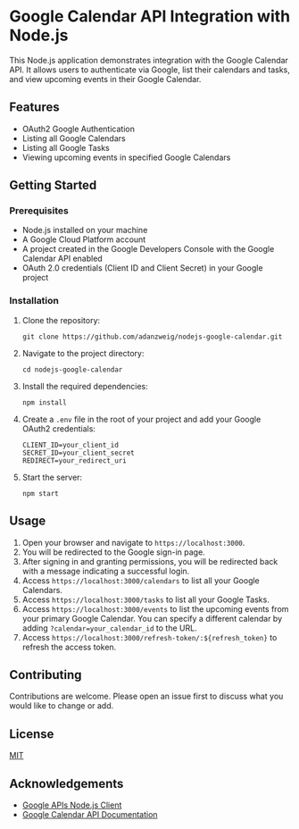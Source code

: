# Google Calendar API Integration with Node.js

This Node.js application demonstrates integration with the Google Calendar API. It allows users to authenticate via Google, list their calendars and tasks, and view upcoming events in their Google Calendar.

## Features

- OAuth2 Google Authentication
- Listing all Google Calendars
- Listing all Google Tasks
- Viewing upcoming events in specified Google Calendars

## Getting Started

### Prerequisites

- Node.js installed on your machine
- A Google Cloud Platform account
- A project created in the Google Developers Console with the Google Calendar API enabled
- OAuth 2.0 credentials (Client ID and Client Secret) in your Google project

### Installation

1. Clone the repository:
   ```
   git clone https://github.com/adanzweig/nodejs-google-calendar.git
   ```
2. Navigate to the project directory:
   ```
   cd nodejs-google-calendar
   ```
3. Install the required dependencies:
   ```
   npm install
   ```
4. Create a `.env` file in the root of your project and add your Google OAuth2 credentials:
   ```
   CLIENT_ID=your_client_id
   SECRET_ID=your_client_secret
   REDIRECT=your_redirect_uri
   ```
5. Start the server:
   ```
   npm start
   ```

## Usage

1. Open your browser and navigate to `https://localhost:3000`.
2. You will be redirected to the Google sign-in page.
3. After signing in and granting permissions, you will be redirected back with a message indicating a successful login.
4. Access `https://localhost:3000/calendars` to list all your Google Calendars.
5. Access `https://localhost:3000/tasks` to list all your Google Tasks.
6. Access `https://localhost:3000/events` to list the upcoming events from your primary Google Calendar. You can specify a different calendar by adding `?calendar=your_calendar_id` to the URL.
7. Access `https://localhost:3000/refresh-token/:${refresh_token}` to refresh the access token.

## Contributing

Contributions are welcome. Please open an issue first to discuss what you would like to change or add.

## License

[MIT](https://choosealicense.com/licenses/mit/)

## Acknowledgements

- [Google APIs Node.js Client](https://github.com/Solod-S/google-calendar-api)
- [Google Calendar API Documentation](https://developers.google.com/calendar)
